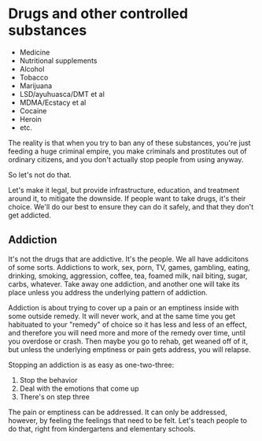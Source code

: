 # Drugs and other controlled substances

* Medicine
* Nutritional supplements
* Alcohol
* Tobacco
* Marijuana
* LSD/ayuhuasca/DMT et al
* MDMA/Ecstacy et al
* Cocaine
* Heroin
* etc.

The reality is that when you try to ban any of these substances, you're just feeding a huge criminal empire, you make criminals and prostitutes out of ordinary citizens, and you don't actually stop people from using anyway.

So let's not do that.

Let's make it legal, but provide infrastructure, education, and treatment around it, to mitigate the downside. If people want to take drugs, it's their choice. We'll do our best to ensure they can do it safely, and that they don't get addicted.

## Addiction

It's not the drugs that are addictive. It's the people. We all have addicitons of some sorts. Addictions to work, sex, porn, TV, games, gambling, eating, drinking, smoking, aggression, coffee, tea, foamed milk, nail biting, sugar, carbs, whatever. Take away one addiction, and another one will take its place unless you address the underlying pattern of addiction.

Addiction is about trying to cover up a pain or an emptiness inside with some outside remedy. It will never work, and at the same time you get habituated to your "remedy" of choice so it has less and less of an effect, and therefore you will need more and more of the remedy over time, until you overdose or crash. Then maybe you go to rehab, get weaned off of it, but unless the underlying emptiness or pain gets address, you will relapse.

Stopping an addiction is as easy as one-two-three:

1. Stop the behavior
2. Deal with the emotions that come up
3. There's on step three

The pain or emptiness can be addressed. It can only be addressed, however, by feeling the feelings that need to be felt. Let's teach people to do that, right from kindergartens and elementary schools.

